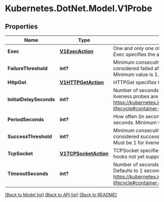 # Kubernetes.DotNet.Model.V1Probe
## Properties

Name | Type | Description | Notes
------------ | ------------- | ------------- | -------------
**Exec** | [**V1ExecAction**](V1ExecAction.md) | One and only one of the following should be specified. Exec specifies the action to take. | [optional] 
**FailureThreshold** | **int?** | Minimum consecutive failures for the probe to be considered failed after having succeeded. Defaults to 3. Minimum value is 1. | [optional] 
**HttpGet** | [**V1HTTPGetAction**](V1HTTPGetAction.md) | HTTPGet specifies the http request to perform. | [optional] 
**InitialDelaySeconds** | **int?** | Number of seconds after the container has started before liveness probes are initiated. More info: https://kubernetes.io/docs/concepts/workloads/pods/pod-lifecycle#container-probes | [optional] 
**PeriodSeconds** | **int?** | How often (in seconds) to perform the probe. Default to 10 seconds. Minimum value is 1. | [optional] 
**SuccessThreshold** | **int?** | Minimum consecutive successes for the probe to be considered successful after having failed. Defaults to 1. Must be 1 for liveness. Minimum value is 1. | [optional] 
**TcpSocket** | [**V1TCPSocketAction**](V1TCPSocketAction.md) | TCPSocket specifies an action involving a TCP port. TCP hooks not yet supported | [optional] 
**TimeoutSeconds** | **int?** | Number of seconds after which the probe times out. Defaults to 1 second. Minimum value is 1. More info: https://kubernetes.io/docs/concepts/workloads/pods/pod-lifecycle#container-probes | [optional] 

[[Back to Model list]](../README.md#documentation-for-models) [[Back to API list]](../README.md#documentation-for-api-endpoints) [[Back to README]](../README.md)

